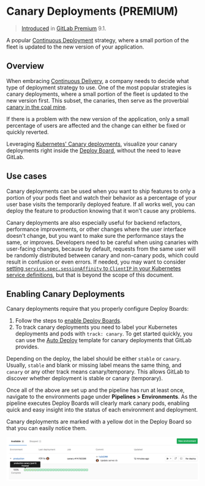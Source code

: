 # Canary Deployments **(PREMIUM)**

> [Introduced][ee-1659] in [GitLab Premium][eep] 9.1.

A popular [Continuous Deployment](https://en.wikipedia.org/wiki/Continuous_deployment)
strategy, where a small portion of the fleet is updated to the new version of
your application.

## Overview

When embracing [Continuous Delivery][cd-blog], a company needs to decide what
type of deployment strategy to use. One of the most popular strategies is canary
deployments, where a small portion of the fleet is updated to the new version
first. This subset, the canaries, then serve as the proverbial
[canary in the coal mine](https://en.wiktionary.org/wiki/canary_in_a_coal_mine).

If there is a problem with the new version of the application, only a small
percentage of users are affected and the change can either be fixed or quickly
reverted.

Leveraging [Kubernetes' Canary deployments][kube-canary], visualize your canary
deployments right inside the [Deploy Board], without the need to leave GitLab.

## Use cases

Canary deployments can be used when you want to ship features to only a portion of
your pods fleet and watch their behavior as a percentage of your user base
visits the temporarily deployed feature. If all works well, you can deploy the
feature to production knowing that it won't cause any problems.

Canary deployments are also especially useful for backend refactors, performance
improvements, or other changes where the user interface doesn't change, but you
want to make sure the performance stays the same, or improves. Developers need
to be careful when using canaries with user-facing changes, because by default,
requests from the same user will be randomly distributed between canary and
non-canary pods, which could result in confusion or even errors. If needed, you
may want to consider [setting `service.spec.sessionAffinity` to `ClientIP` in
your Kubernetes service definitions][kube-net], but that is beyond the scope of
this document.

## Enabling Canary Deployments

Canary deployments require that you properly configure Deploy Boards:

1. Follow the steps to [enable Deploy Boards](deploy_boards.md#enabling-deploy-boards).
1. To track canary deployments you need to label your Kubernetes deployments and
   pods with `track: canary`. To get started quickly, you can use the [Auto Deploy](../../topics/autodevops/index.md#auto-deploy)
   template for canary deployments that GitLab provides.

Depending on the deploy, the label should be either `stable` or `canary`.
Usually, `stable` and blank or missing label means the same thing, and `canary`
or any other track means canary/temporary.
This allows GitLab to discover whether deployment is stable or canary (temporary).

Once all of the above are set up and the pipeline has run at least once,
navigate to the environments page under **Pipelines > Environments**.
As the pipeline executes Deploy Boards will clearly mark canary pods, enabling
quick and easy insight into the status of each environment and deployment.

Canary deployments are marked with a yellow dot in the Deploy Board so that you
can easily notice them.

![Canary deployments on Deploy Board](img/deploy_boards_canary_deployments.png)

[eep]: https://about.gitlab.com/pricing/
[ee-1659]: https://gitlab.com/gitlab-org/gitlab/issues/1659
[kube-canary]: https://kubernetes.io/docs/concepts/cluster-administration/manage-deployment/#canary-deployments
[deploy board]: deploy_boards.md
[cd-blog]: https://about.gitlab.com/blog/2016/08/05/continuous-integration-delivery-and-deployment-with-gitlab/
[kube-net]: https://kubernetes.io/docs/concepts/services-networking/service/#virtual-ips-and-service-proxies
